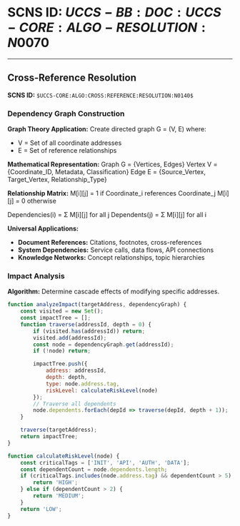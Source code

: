 # SCNS ID: $UCCS-BB:DOC:UCCS-CORE:ALGO-RESOLUTION:N0070$

---

## Cross-Reference Resolution

**SCNS ID:** `$UCCS-CORE:ALGO:CROSS:REFERENCE:RESOLUTION:N0140$`

### Dependency Graph Construction

**Graph Theory Application:** Create directed graph G = (V, E) where:
  - V = Set of all coordinate addresses
  - E = Set of reference relationships

**Mathematical Representation:**
Graph G = {Vertices, Edges}
Vertex V = {Coordinate_ID, Metadata, Classification}
Edge E = {Source_Vertex, Target_Vertex, Relationship_Type}


**Relationship Matrix:**
M[i][j] = 1 if Coordinate_i references Coordinate_j
M[i][j] = 0 otherwise

Dependencies(i) = Σ M[i][j] for all j
Dependents(j) = Σ M[i][j] for all i


**Universal Applications:**
  - **Document References:** Citations, footnotes, cross-references
  - **System Dependencies:** Service calls, data flows, API connections
  - **Knowledge Networks:** Concept relationships, topic hierarchies

### Impact Analysis

**Algorithm:** Determine cascade effects of modifying specific addresses.
```javascript
function analyzeImpact(targetAddress, dependencyGraph) {
    const visited = new Set();
    const impactTree = [];
    function traverse(addressId, depth = 0) {
        if (visited.has(addressId)) return;
        visited.add(addressId);
        const node = dependencyGraph.get(addressId);
        if (!node) return;

        impactTree.push({
            address: addressId,
            depth: depth,
            type: node.address.tag,
            riskLevel: calculateRiskLevel(node)
        });
        // Traverse all dependents
        node.dependents.forEach(depId => traverse(depId, depth + 1));
    }

    traverse(targetAddress);
    return impactTree;
}

function calculateRiskLevel(node) {
    const criticalTags = ['INIT', 'API', 'AUTH', 'DATA'];
    const dependentCount = node.dependents.length;
    if (criticalTags.includes(node.address.tag) && dependentCount > 5) {
        return 'HIGH';
    } else if (dependentCount > 2) {
        return 'MEDIUM';
    }
    return 'LOW';
}